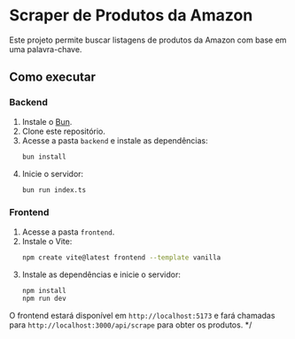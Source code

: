 # Scraper de Produtos da Amazon

Este projeto permite buscar listagens de produtos da Amazon com base em uma palavra-chave.

## Como executar

### Backend
1. Instale o [Bun](https://bun.sh/).
2. Clone este repositório.
3. Acesse a pasta `backend` e instale as dependências:
   ```sh
   bun install
   ```
4. Inicie o servidor:
   ```sh
   bun run index.ts
   ```

### Frontend
1. Acesse a pasta `frontend`.
2. Instale o Vite:
   ```sh
   npm create vite@latest frontend --template vanilla
   ```
3. Instale as dependências e inicie o servidor:
   ```sh
   npm install
   npm run dev
   ```

O frontend estará disponível em `http://localhost:5173` e fará chamadas para `http://localhost:3000/api/scrape` para obter os produtos.
*/

 
